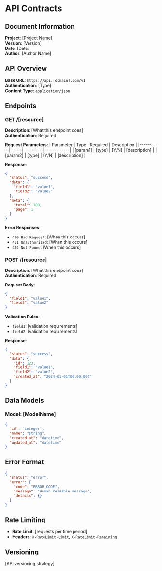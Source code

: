 # API Contracts

## Document Information
**Project**: [Project Name]  
**Version**: [Version]  
**Date**: [Date]  
**Author**: [Author Name]

## API Overview
**Base URL**: `https://api.[domain].com/v1`  
**Authentication**: [Type]  
**Content Type**: `application/json`

## Endpoints

### GET /[resource]
**Description**: [What this endpoint does]  
**Authentication**: Required  

**Request Parameters**:
| Parameter | Type | Required | Description |
|-----------|------|----------|-------------|
| [param1] | [type] | [Y/N] | [description] |
| [param2] | [type] | [Y/N] | [description] |

**Response**:
```json
{
  "status": "success",
  "data": {
    "field1": "value1",
    "field2": "value2"
  },
  "meta": {
    "total": 100,
    "page": 1
  }
}
```

**Error Responses**:
- `400 Bad Request`: [When this occurs]
- `401 Unauthorized`: [When this occurs]
- `404 Not Found`: [When this occurs]

### POST /[resource]
**Description**: [What this endpoint does]  
**Authentication**: Required  

**Request Body**:
```json
{
  "field1": "value1",
  "field2": "value2"
}
```

**Validation Rules**:
- `field1`: [validation requirements]
- `field2`: [validation requirements]

**Response**:
```json
{
  "status": "success",
  "data": {
    "id": 123,
    "field1": "value1",
    "field2": "value2",
    "created_at": "2024-01-01T00:00:00Z"
  }
}
```

## Data Models

### Model: [ModelName]
```json
{
  "id": "integer",
  "name": "string",
  "created_at": "datetime",
  "updated_at": "datetime"
}
```

## Error Format
```json
{
  "status": "error",
  "error": {
    "code": "ERROR_CODE",
    "message": "Human readable message",
    "details": {}
  }
}
```

## Rate Limiting
- **Rate Limit**: [requests per time period]
- **Headers**: `X-RateLimit-Limit`, `X-RateLimit-Remaining`

## Versioning
[API versioning strategy]
